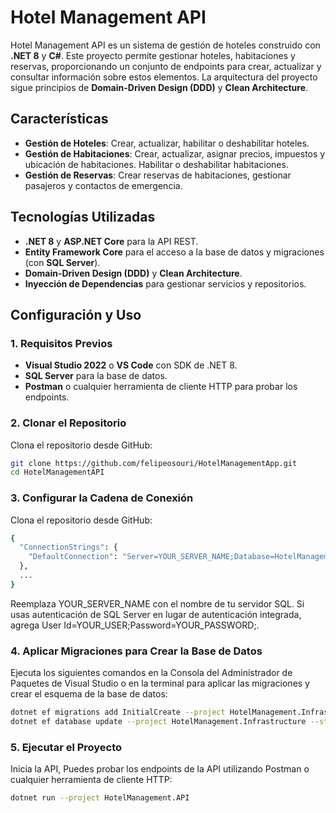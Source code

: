 # Hotel Management API

Hotel Management API es un sistema de gestión de hoteles construido con **.NET 8** y **C#**. Este proyecto permite gestionar hoteles, habitaciones y reservas, proporcionando un conjunto de endpoints para crear, actualizar y consultar información sobre estos elementos. La arquitectura del proyecto sigue principios de **Domain-Driven Design (DDD)** y **Clean Architecture**.

## Características

- **Gestión de Hoteles**: Crear, actualizar, habilitar o deshabilitar hoteles.
- **Gestión de Habitaciones**: Crear, actualizar, asignar precios, impuestos y ubicación de habitaciones. Habilitar o deshabilitar habitaciones.
- **Gestión de Reservas**: Crear reservas de habitaciones, gestionar pasajeros y contactos de emergencia.

## Tecnologías Utilizadas

- **.NET 8** y **ASP.NET Core** para la API REST.
- **Entity Framework Core** para el acceso a la base de datos y migraciones (con **SQL Server**).
- **Domain-Driven Design (DDD)** y **Clean Architecture**.
- **Inyección de Dependencias** para gestionar servicios y repositorios.

## Configuración y Uso

### 1. Requisitos Previos

- **Visual Studio 2022** o **VS Code** con SDK de .NET 8.
- **SQL Server** para la base de datos.
- **Postman** o cualquier herramienta de cliente HTTP para probar los endpoints.

### 2. Clonar el Repositorio

Clona el repositorio desde GitHub:

```bash
git clone https://github.com/felipeosouri/HotelManagementApp.git
cd HotelManagementAPI
```


### 3. Configurar la Cadena de Conexión

Clona el repositorio desde GitHub:

```bash
{
  "ConnectionStrings": {
    "DefaultConnection": "Server=YOUR_SERVER_NAME;Database=HotelManagementDB;Trusted_Connection=True;MultipleActiveResultSets=true"
  },
  ...
}
```

Reemplaza YOUR_SERVER_NAME con el nombre de tu servidor SQL. Si usas autenticación de SQL Server en lugar de autenticación integrada, agrega User Id=YOUR_USER;Password=YOUR_PASSWORD;.

### 4. Aplicar Migraciones para Crear la Base de Datos

Ejecuta los siguientes comandos en la Consola del Administrador de Paquetes de Visual Studio o en la terminal para aplicar las migraciones y crear el esquema de la base de datos:

```bash
dotnet ef migrations add InitialCreate --project HotelManagement.Infrastructure --startup-project HotelManagement.API
dotnet ef database update --project HotelManagement.Infrastructure --startup-project HotelManagement.API
```
### 5. Ejecutar el Proyecto

Inicia la API, Puedes probar los endpoints de la API utilizando Postman o cualquier herramienta de cliente HTTP:

```bash
dotnet run --project HotelManagement.API
```

